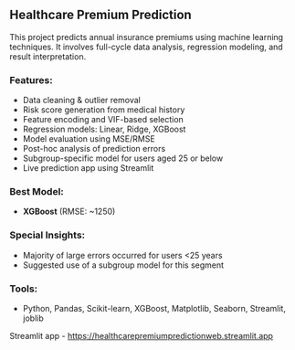 ## Healthcare Premium Prediction
This project predicts annual insurance premiums using machine learning techniques. It involves full-cycle data analysis, regression modeling, and result interpretation.

### Features:
- Data cleaning & outlier removal
- Risk score generation from medical history
- Feature encoding and VIF-based selection
- Regression models: Linear, Ridge, XGBoost
- Model evaluation using MSE/RMSE
- Post-hoc analysis of prediction errors
- Subgroup-specific model for users aged 25 or below
- Live prediction app using Streamlit

### Best Model:
- **XGBoost** (RMSE: ~1250)

### Special Insights:
- Majority of large errors occurred for users <25 years
- Suggested use of a subgroup model for this segment

### Tools:
- Python, Pandas, Scikit-learn, XGBoost, Matplotlib, Seaborn, Streamlit, joblib


Streamlit app - https://healthcarepremiumpredictionweb.streamlit.app
